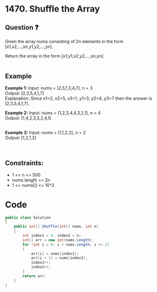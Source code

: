 # 1470. Shuffle the Array
## Question ❓ <br>
Given the array nums consisting of 2n elements in the form [x1,x2,...,xn,y1,y2,...,yn].

Return the array in the form [x1,y1,x2,y2,...,xn,yn].
<br><br>

## Example

__Example 1:__
Input: nums = [2,5,1,3,4,7], n = 3     
Output: [2,3,5,4,1,7]            
Explanation: Since x1=2, x2=5, x3=1, y1=3, y2=4, y3=7 then the answer is [2,3,5,4,1,7].
<br>

__Example 2:__  Input: nums = [1,2,3,4,4,3,2,1], n = 4    
Output: [1,4,2,3,3,2,4,1]        
<br>

__Example 3:__  Input: nums = [1,1,2,2], n = 2     
Output: [1,2,1,2]           
<br>
<br>
  
## Constraints:

- 1 <= n <= 500
- nums.length == 2n
- 1 <= nums[i] <= 10^3

# Code
```c#
public class Solution
{
    public int[] Shuffle(int[] nums, int n)
    {
        int index1 = 0, index2 = n;
        int[] arr = new int[nums.Length];
        for (int i = 0; i < nums.Length; i += 2)
        {
            arr[i] = nums[index1];
            arr[i + 1] = nums[index2];
            index1++;
            index2++;
        }
        return arr;
    }
}
```
